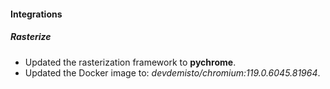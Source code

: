 
#### Integrations

##### Rasterize

- Updated the rasterization framework to **pychrome**.
- Updated the Docker image to: *devdemisto/chromium:119.0.6045.81964*.
